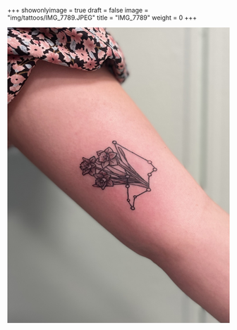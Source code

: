 +++
showonlyimage = true
draft = false
image = "img/tattoos/IMG_7789.JPEG"
title = "IMG_7789"
weight = 0
+++

![image](/img/tattoos/IMG_7789.JPEG)

